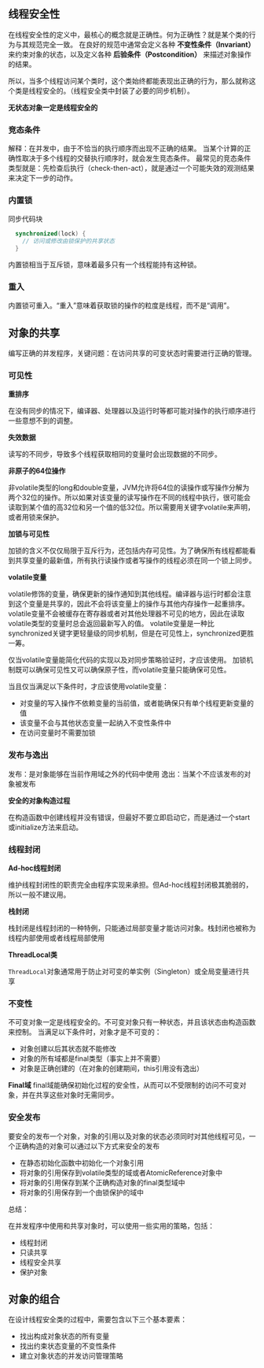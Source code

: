 ## 线程安全性
在线程安全性的定义中，最核心的概念就是正确性。何为正确性？就是某个类的行为与其规范完全一致。
在良好的规范中通常会定义各种 **不变性条件（Invariant）** 来约束对象的状态，以及定义各种 **后验条件（Postcondition）** 来描述对象操作的结果。

所以，当多个线程访问某个类时，这个类始终都能表现出正确的行为，那么就称这个类是线程安全的。（线程安全类中封装了必要的同步机制）。

**无状态对象一定是线程安全的**

### 竞态条件
解释：在并发中，由于不恰当的执行顺序而出现不正确的结果。
当某个计算的正确性取决于多个线程的交替执行顺序时，就会发生竞态条件。
最常见的竞态条件类型就是：先检查后执行（check-then-act），就是通过一个可能失效的观测结果来决定下一步的动作。

### 内置锁
同步代码块
```java
  synchronized(lock) {
    // 访问或修改由锁保护的共享状态
  }
```

内置锁相当于互斥锁，意味着最多只有一个线程能持有这种锁。

### 重入

内置锁可重入。“重入”意味着获取锁的操作的粒度是线程，而不是“调用”。

## 对象的共享

编写正确的并发程序，关键问题：在访问共享的可变状态时需要进行正确的管理。

### 可见性

**重排序**

在没有同步的情况下，编译器、处理器以及运行时等都可能对操作的执行顺序进行一些意想不到的调整。

**失效数据**

读写的不同步，导致多个线程获取相同的变量时会出现数据的不同步。

**非原子的64位操作**

非volatile类型的long和double变量，JVM允许将64位的读操作或写操作分解为两个32位的操作。所以如果对该变量的读写操作在不同的线程中执行，很可能会读取到某个值的高32位和另一个值的低32位。所以需要用关键字volatile来声明，或者用锁来保护。

**加锁与可见性**

加锁的含义不仅仅局限于互斥行为，还包括内存可见性。为了确保所有线程都能看到共享变量的最新值，所有执行读操作或者写操作的线程必须在同一个锁上同步。

**volatile变量**

volatile修饰的变量，确保更新的操作通知到其他线程。编译器与运行时都会注意到这个变量是共享的，因此不会将该变量上的操作与其他内存操作一起重排序。
volatile变量不会被缓存在寄存器或者对其他处理器不可见的地方，因此在读取volatile类型的变量时总会返回最新写入的值。
volatile变量是一种比synchronized关键字更轻量级的同步机制，但是在可见性上，synchronized更胜一筹。

仅当volatile变量能简化代码的实现以及对同步策略验证时，才应该使用。
加锁机制既可以确保可见性又可以确保原子性，而volatile变量只能确保可见性。

当且仅当满足以下条件时，才应该使用volatile变量：
- 对变量的写入操作不依赖变量的当前值，或者能确保只有单个线程更新变量的值
- 该变量不会与其他状态变量一起纳入不变性条件中
- 在访问变量时不需要加锁

### 发布与逸出
发布：是对象能够在当前作用域之外的代码中使用
逸出：当某个不应该发布的对象被发布

**安全的对象构造过程**

在构造函数中创建线程并没有错误，但最好不要立即启动它，而是通过一个start或initialize方法来启动。

### 线程封闭
**Ad-hoc线程封闭**

维护线程封闭性的职责完全由程序实现来承担。但Ad-hoc线程封闭极其脆弱的，所以一般不建议用。

**栈封闭**

栈封闭是线程封闭的一种特例，只能通过局部变量才能访问对象。栈封闭也被称为线程内部使用或者线程局部使用

**ThreadLocal类**

`ThreadLocal`对象通常用于防止对可变的单实例（Singleton）或全局变量进行共享

### 不变性
不可变对象一定是线程安全的。不可变对象只有一种状态，并且该状态由构造函数来控制。
当满足以下条件时，对象才是不可变的：

- 对象创建以后其状态就不能修改
- 对象的所有域都是final类型（事实上并不需要）
- 对象是正确创建的（在对象的创建期间，this引用没有逸出）

**Final域**
final域能确保初始化过程的安全性，从而可以不受限制的访问不可变对象，并在共享这些对象时无需同步。

### 安全发布
要安全的发布一个对象，对象的引用以及对象的状态必须同时对其他线程可见，一个正确构造的对象可以通过以下方式来安全的发布
- 在静态初始化函数中初始化一个对象引用
- 将对象的引用保存到volatile类型的域或者AtomicReference对象中
- 将对象的引用保存到某个正确构造对象的final类型域中
- 将对象的引用保存到一个由锁保护的域中

总结：

在并发程序中使用和共享对象时，可以使用一些实用的策略，包括：
- 线程封闭
- 只读共享
- 线程安全共享
- 保护对象

## 对象的组合
在设计线程安全类的过程中，需要包含以下三个基本要素：
- 找出构成对象状态的所有变量
- 找出约束状态变量的不变性条件
- 建立对象状态的并发访问管理策略

